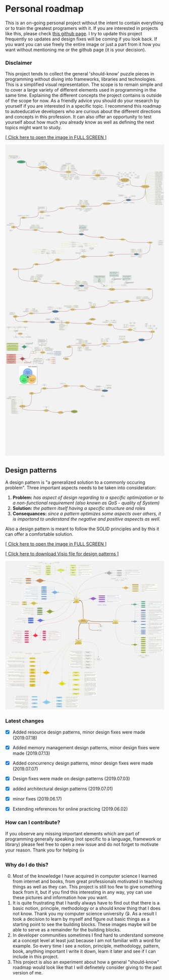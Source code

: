 # Personal roadmap

This is an on-going personal project without the intent to contain everything or to train the greatest programers with it. If you are interested in projects like this, please check [this github page](https://github.com/kamranahmedse/developer-roadmap). I try to update this project frequently so updates and design fixes will be coming if you look back. If you want you can use freely the entire image or just a part from it how you want without mentioning me or the github page (it is your decision).

### Disclaimer
This project tends to collect the general 'should-know' puzzle pieces in programming without diving into frameworks, libraries and technologies. This is a simplified visual representation. The scope is to remain simple and to cover a large variety of different elements used in programming in the same time. Explaining the different concepts the project contains is outside of the scope for now. As a friendly advice you should do your research by yourself if you are interested in a specific topic. I recommend this roadmap to autoeducative developers who are curious about the different directions and concepts in this profession. It can also offer an opportunity to test yourself about how much you already know as well as defining the next topics might want to study.

[[ Click here to open the image in FULL SCREEN ]](https://raw.githubusercontent.com/CyberDani/personal-roadmap/master/ProgrammingRoadMap.png)

![ProgrammingRoadMap.png](ProgrammingRoadMap.png)

## Design patterns

A design pattern is "a generalized solution to a commonly occuring problem". Three important aspects needs to be taken into consideration: 
1. **Problem:** _has aspect of design regarding to a specific optimization or to a non-functional requirement (also known as QoS - quality of System)_
2. **Solution:** _the pattern itself having a specific structure and roles_
3. **Consequances:** _since a pattern optimizes some aspects over others, it is importand to understand the negative and positive aspeects as well._

Also a design pattern is meant to follow the SOLID principles and by this it can offer a comfortable solution.


[[ Click here to open the image in FULL SCREEN ]](https://raw.githubusercontent.com/CyberDani/personal-roadmap/master/DesignPatterns.png)

[[ Click here to download Visio file for design patterns ]](https://github.com/CyberDani/personal-roadmap/blob/master/patterns.vsdx)

![ProgrammingRoadMap.png](DesignPatterns.png)

### Latest changes

- [x] Added resource design patterns, minor design fixes were made (2019.07.18)
- [x] Added memory management design patterns, minor design fixes were made (2019.07.13)
- [x] Added concurrency design patterns, minor design fixes were made (2019.07.07)
- [x] Design fixes were made on design patterns (2019.07.03)
- [x] added architectural design patterns (2019.07.01)
- [x] minor fixes (2019.06.17)
- [x] Extending references for online practicing (2019.06.02)


### How can I contribute?
If you observe any missing important elements which are part of programming generally speaking (not specific to a language, framework or library) please feel free to open a new issue and do not forget to motivate your reason. Thank you for helping :+1:

### Why do I do this?
0. Most of the knowledge I have acquired in computer science I learned from internet and books, from great professionals motivated in teaching things as well as they can. This project is still too few to give something back from it, but if you find this interesting in any way, yoy can use these pictures and information how you want.
1. It is quite frustrating that I hardly always have to find out that there is a basic notion, principle, methodology or a should know thing that I does not know. Thank you my computer science university :kissing_heart:. As a result I took a decision to learn by myself and figure out basic things as a starting point to see the building blocks. These images maybe will be able to serve as a remainder for the building blocks.
2. In developer communities sometimes I find hard to understand someone at a concept level at least just because I am not familiar with a word for example. So every time I see a notion, principle, methodology, pattern, book, anything important I write it down, learn it later and see if I can include in this project.
3. This project is also an experiment about how a general "should-know" roadmap would look like that I will definetely consider giving to the past version of me.
